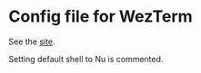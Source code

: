 # Config file for WezTerm

See the [site](https://wezfurlong.org/wezterm/index.html).

Setting default shell to Nu is commented.

